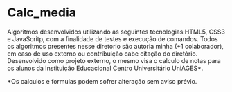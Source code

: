 # Calc_media

Algoritmos desenvolvidos utilizando as seguintes tecnologias:HTML5, CSS3 e JavaScritp, com a finalidade de testes e execução de comandos.
Todos os algoritmos presentes nesse diretorio são autoria minha (+1 colaborador), em caso de uso externo ou contribuição cabe citação do diretório.
Desenvolvido como projeto externo, o mesmo visa o calculo de notas para os alunos da Instituição Educacional Centro Universitário UniAGES*.


*Os calculos e formulas podem sofrer alteração sem aviso prévio.

